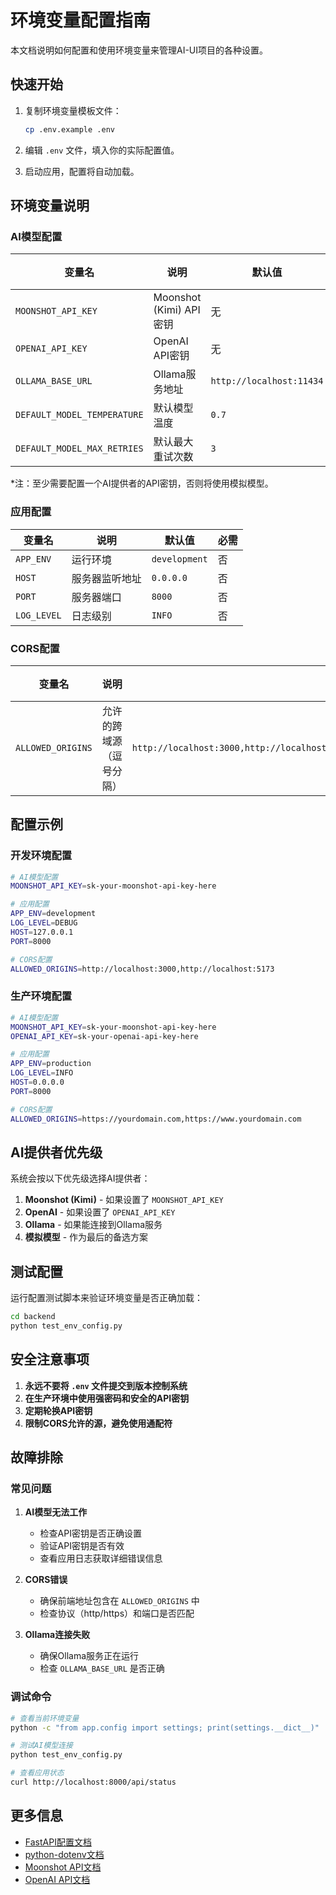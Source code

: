 # 环境变量配置指南

本文档说明如何配置和使用环境变量来管理AI-UI项目的各种设置。

## 快速开始

1. 复制环境变量模板文件：
   ```bash
   cp .env.example .env
   ```

2. 编辑 `.env` 文件，填入你的实际配置值。

3. 启动应用，配置将自动加载。

## 环境变量说明

### AI模型配置

| 变量名 | 说明 | 默认值 | 必需 |
|--------|------|--------|------|
| `MOONSHOT_API_KEY` | Moonshot (Kimi) API密钥 | 无 | 否* |
| `OPENAI_API_KEY` | OpenAI API密钥 | 无 | 否* |
| `OLLAMA_BASE_URL` | Ollama服务地址 | `http://localhost:11434` | 否 |
| `DEFAULT_MODEL_TEMPERATURE` | 默认模型温度 | `0.7` | 否 |
| `DEFAULT_MODEL_MAX_RETRIES` | 默认最大重试次数 | `3` | 否 |

*注：至少需要配置一个AI提供者的API密钥，否则将使用模拟模型。

### 应用配置

| 变量名 | 说明 | 默认值 | 必需 |
|--------|------|--------|------|
| `APP_ENV` | 运行环境 | `development` | 否 |
| `HOST` | 服务器监听地址 | `0.0.0.0` | 否 |
| `PORT` | 服务器端口 | `8000` | 否 |
| `LOG_LEVEL` | 日志级别 | `INFO` | 否 |

### CORS配置

| 变量名 | 说明 | 默认值 | 必需 |
|--------|------|--------|------|
| `ALLOWED_ORIGINS` | 允许的跨域源（逗号分隔） | `http://localhost:3000,http://localhost:5173,http://127.0.0.1:3000,http://127.0.0.1:5173` | 否 |

## 配置示例

### 开发环境配置
```bash
# AI模型配置
MOONSHOT_API_KEY=sk-your-moonshot-api-key-here

# 应用配置
APP_ENV=development
LOG_LEVEL=DEBUG
HOST=127.0.0.1
PORT=8000

# CORS配置
ALLOWED_ORIGINS=http://localhost:3000,http://localhost:5173
```

### 生产环境配置
```bash
# AI模型配置
MOONSHOT_API_KEY=sk-your-moonshot-api-key-here
OPENAI_API_KEY=sk-your-openai-api-key-here

# 应用配置
APP_ENV=production
LOG_LEVEL=INFO
HOST=0.0.0.0
PORT=8000

# CORS配置
ALLOWED_ORIGINS=https://yourdomain.com,https://www.yourdomain.com
```

## AI提供者优先级

系统会按以下优先级选择AI提供者：

1. **Moonshot (Kimi)** - 如果设置了 `MOONSHOT_API_KEY`
2. **OpenAI** - 如果设置了 `OPENAI_API_KEY`
3. **Ollama** - 如果能连接到Ollama服务
4. **模拟模型** - 作为最后的备选方案

## 测试配置

运行配置测试脚本来验证环境变量是否正确加载：

```bash
cd backend
python test_env_config.py
```

## 安全注意事项

1. **永远不要将 `.env` 文件提交到版本控制系统**
2. **在生产环境中使用强密码和安全的API密钥**
3. **定期轮换API密钥**
4. **限制CORS允许的源，避免使用通配符**

## 故障排除

### 常见问题

1. **AI模型无法工作**
   - 检查API密钥是否正确设置
   - 验证API密钥是否有效
   - 查看应用日志获取详细错误信息

2. **CORS错误**
   - 确保前端地址包含在 `ALLOWED_ORIGINS` 中
   - 检查协议（http/https）和端口是否匹配

3. **Ollama连接失败**
   - 确保Ollama服务正在运行
   - 检查 `OLLAMA_BASE_URL` 是否正确

### 调试命令

```bash
# 查看当前环境变量
python -c "from app.config import settings; print(settings.__dict__)"

# 测试AI模型连接
python test_env_config.py

# 查看应用状态
curl http://localhost:8000/api/status
```

## 更多信息

- [FastAPI配置文档](https://fastapi.tiangolo.com/advanced/settings/)
- [python-dotenv文档](https://github.com/theskumar/python-dotenv)
- [Moonshot API文档](https://platform.moonshot.cn/docs)
- [OpenAI API文档](https://platform.openai.com/docs)